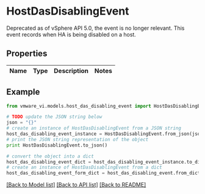# HostDasDisablingEvent

Deprecated as of vSphere API 5.0, the event is no longer relevant.  This event records when HA is being disabled on a host. 

## Properties
Name | Type | Description | Notes
------------ | ------------- | ------------- | -------------

## Example

```python
from vmware_vi.models.host_das_disabling_event import HostDasDisablingEvent

# TODO update the JSON string below
json = "{}"
# create an instance of HostDasDisablingEvent from a JSON string
host_das_disabling_event_instance = HostDasDisablingEvent.from_json(json)
# print the JSON string representation of the object
print HostDasDisablingEvent.to_json()

# convert the object into a dict
host_das_disabling_event_dict = host_das_disabling_event_instance.to_dict()
# create an instance of HostDasDisablingEvent from a dict
host_das_disabling_event_form_dict = host_das_disabling_event.from_dict(host_das_disabling_event_dict)
```
[[Back to Model list]](../README.md#documentation-for-models) [[Back to API list]](../README.md#documentation-for-api-endpoints) [[Back to README]](../README.md)


